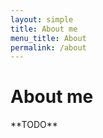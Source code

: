 ```yaml
---
layout: simple
title: About me
menu_title: About
permalink: /about
---
```


<h1 class="section-header">About me</h1>
**TODO**
